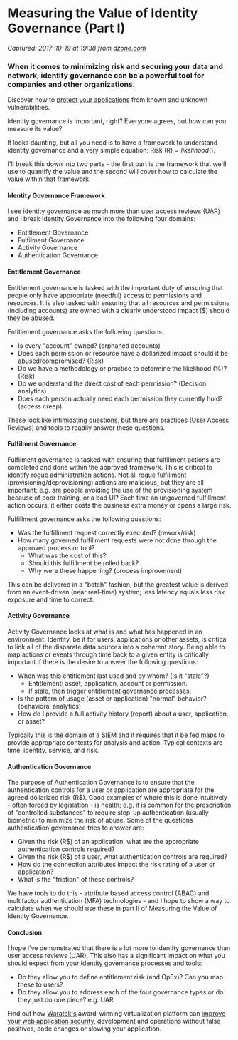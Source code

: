 # Measuring the Value of Identity Governance (Part I)

_Captured: 2017-10-19 at 19:38 from [dzone.com](https://dzone.com/articles/measuring-the-value-of-identity-governance-part-i?edition=334792&utm_source=Daily%20Digest&utm_medium=email&utm_campaign=Daily%20Digest%202017-10-19)_

### When it comes to minimizing risk and securing your data and network, identity governance can be a powerful tool for companies and other organizations.

Discover how to [protect your applications](https://dzone.com/go?i=176121&u=http%3A%2F%2Fwww.waratek.com%2Fsolutions%2Fzero-day-defense%2F%3Futm_source%3DDZone%26utm_campaign%3Dba%26utm_medium%3Dprerolltextad%26utm_content%3Dzeroday) from known and unknown vulnerabilities.

Identity governance is important, right? Everyone agrees, but how can you measure its value?

It looks daunting, but all you need is to have a framework to understand identity governance and a very simple equation: Risk (R$) = likelihood (%) x Impact ($).

I'll break this down into two parts - the first part is the framework that we'll use to quantify the value and the second will cover how to calculate the value within that framework.

#### Identity Governance Framework

I see identity governance as much more than user access reviews (UAR) and I break Identity Governance into the following four domains:

  * Entitlement Governance
  * Fulfilment Governance
  * Activity Governance
  * Authentication Governance

#### Entitlement Governance

Entitlement governance is tasked with the important duty of ensuring that people only have appropriate (needful) access to permissions and resources. It is also tasked with ensuring that all resources and permissions (including accounts) are owned with a clearly understood impact ($) should they be abused.

Entitlement governance asks the following questions:

  * Is every "account" owned? (orphaned accounts)
  * Does each permission or resource have a dollarized impact should it be abused/compromised? (Risk)
  * Do we have a methodology or practice to determine the likelihood (%)? (Risk)
  * Do we understand the direct cost of each permission? (Decision analytics)
  * Does each person actually need each permission they currently hold? (access creep)

These look like intimidating questions, but there are practices (User Access Reviews) and tools to readily answer these questions.

#### Fulfilment Governance

Fulfilment governance is tasked with ensuring that fulfillment actions are completed and done within the approved framework. This is critical to identify rogue administration actions. Not all rogue fulfillment (provisioning/deprovisioning) actions are malicious, but they are all important; e.g. are people avoiding the use of the provisioning system because of poor training, or a bad UI? Each time an ungoverned fulfillment action occurs, it either costs the business extra money or opens a large risk.

Fulfillment governance asks the following questions:

  * Was the fulfillment request correctly executed? (rework/risk)
  * How many governed fulfillment requests were not done through the approved process or tool?
    * What was the cost of this?
    * Should this fulfillment be rolled back?
    * Why were these happening? (process improvement)

This can be delivered in a "batch" fashion, but the greatest value is derived from an event-driven (near real-time) system; less latency equals less risk exposure and time to correct.

#### Activity Governance

Activity Governance looks at what is and what has happened in an environment. Identity, be it for users, applications or other assets, is critical to link all of the disparate data sources into a coherent story. Being able to map actions or events through time back to a given entity is critically important if there is the desire to answer the following questions:

  * When was this entitlement last used and by whom? (Is it "stale"?) 
    * Entitlement: asset, application, account or permission.
    * If stale, then trigger entitlement governance processes.
  * Is the pattern of usage (asset or application) "normal" behavior? (behavioral analytics)
  * How do I provide a full activity history (report) about a user, application, or asset?

Typically this is the domain of a SIEM and it requires that it be fed maps to provide appropriate contexts for analysis and action. Typical contexts are time, identity, service, and risk.

#### Authentication Governance

The purpose of Authentication Governance is to ensure that the authentication controls for a user or application are appropriate for the agreed dollarized risk (R$). Good examples of where this is done intuitively - often forced by legislation - is health; e.g. it is common for the prescription of "controlled substances" to require step-up authentication (usually biometric) to minimize the risk of abuse. Some of the questions authentication governance tries to answer are:

  * Given the risk (R$) of an application, what are the appropriate authentication controls required?
  * Given the risk (R$) of a user, what authentication controls are required?
  * How do the connection attributes impact the risk rating of a user or application?
  * What is the "friction" of these controls?

We have tools to do this - attribute based access control (ABAC) and multifactor authentication (MFA) technologies - and I hope to show a way to calculate when we should use these in part II of Measuring the Value of Identity Governance.

#### Conclusion

I hope I've demonstrated that there is a lot more to identity governance than user access reviews (UAR). This also has a significant impact on what you should expect from your identity governance processes and tools:

  * Do they allow you to define entitlement risk (and OpEx)? Can you map these to users?
  * Do they allow you to address each of the four governance types or do they just do one piece? e.g. UAR

Find out how [Waratek's](https://dzone.com/go?i=176122&u=http%3A%2F%2Fwww.waratek.com%2Fsolutions%2Fapplication-protection%2F%3Futm_source%3DDZone%26utm_campaign%3Dba%26utm_medium%3Dpostrolltextad%26utm_content%3Dappprotect) award-winning virtualization platform can [improve your web application security](https://dzone.com/go?i=176122&u=http%3A%2F%2Fwww.waratek.com%2Fsolutions%2Fapplication-protection%2F%3Futm_source%3DDZone%26utm_campaign%3Dba%26utm_medium%3Dpostrolltextad%26utm_content%3Dappprotect), development and operations without false positives, code changes or slowing your application.
